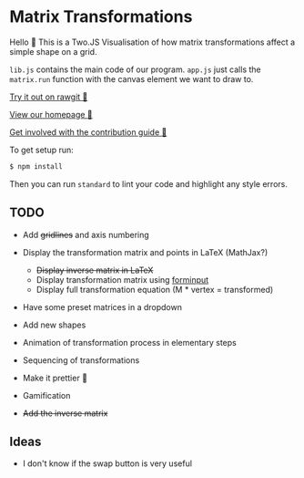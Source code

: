 # Matrix Transformations

Hello :wave: This is a Two.JS Visualisation of how matrix transformations affect a simple shape on a grid.

`lib.js` contains the main code of our program. `app.js` just calls the `matrix.run` function with the canvas element we want to draw to.


[Try it out on rawgit :sushi:](https://rawgit.com/UoBEdTechSTEMM/MatrixTransforms/master/index.html)

[View our homepage :tada:](https://github.com/UoBEdTechSTEMM/UoBEdTechSTEMM)

[Get involved with the contribution guide :crystal_ball:](https://github.com/UoBEdTechSTEMM/Contribution)

To get setup run:

```bash
$ npm install
```

Then you can run `standard` to lint your code and highlight any style errors.

## TODO

* Add ~~gridlines~~ and axis numbering

* Display the transformation matrix and points in LaTeX (MathJax?)

  * ~~Display inverse matrix in LaTeX~~
  * Display transformation matrix using [forminput](https://github.com/leathrum/mathjax-ext-contrib/tree/master/forminput)
  * Display full transformation equation (M * vertex = transformed)


* Have some preset matrices in a dropdown

* Add new shapes

* Animation of transformation process in elementary steps

* Sequencing of transformations

* Make it prettier :kiss:

* Gamification

* ~~Add the inverse matrix~~

## Ideas

* I don't know if the swap button is very useful
